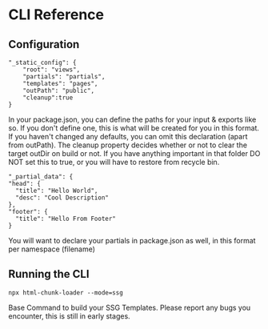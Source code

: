 # CLI Reference

## Configuration

    "_static_config": {
        "root": "views",
        "partials": "partials",
        "templates": "pages",
        "outPath": "public",
        "cleanup":true
    }

In your package.json, you can define the paths for your input & exports like so. If you don't define one, this is what will be created for you in this format. If you haven't changed any defaults, you can omit this declaration (apart from outPath). The cleanup property decides whether or not to clear the target outDir on build or not. If you have anything important in that folder DO NOT set this to true, or you will have to restore from recycle bin. 

    "_partial_data": {
    "head": {
      "title": "Hello World",
      "desc": "Cool Description"
    },
    "footer": {
      "title": "Hello From Footer"
    }

You will want to declare your partials in package.json as well, in this format per namespace (filename)


## Running the CLI


    npx html-chunk-loader --mode=ssg

Base Command to build your SSG Templates. Please report any bugs you encounter, this is still in early stages. 

